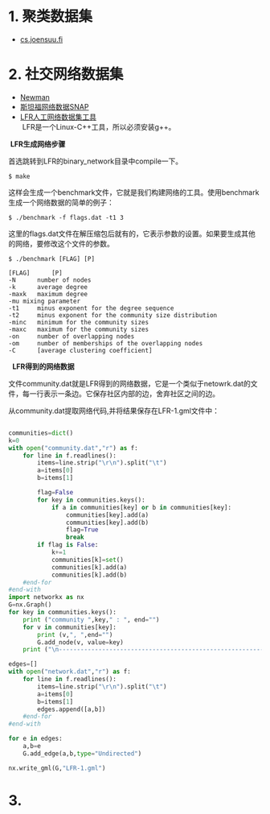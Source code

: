 


# 1. 聚类数据集

+ [cs.joensuu.fi](http://cs.joensuu.fi/sipu/datasets/)



# 2. 社交网络数据集

+ [Newman](http://www-personal.umich.edu/~mejn/netdata/)  
+ [斯坦福网络数据SNAP](http://snap.stanford.edu/data/index.html)  
+ [LFR人工网络数据集工具](http://santo.fortunato.googlepages.com/benchmark.tgz)  
  LFR是一个Linux-C++工具，所以必须安装g++。 
  
  **LFR生成网络步骤**

首选跳转到LFR的binary_network目录中compile一下。
```
$ make
```

这样会生成一个benchmark文件，它就是我们构建网络的工具。使用benchmark生成一个网络数据的简单的例子：

```
$ ./benchmark -f flags.dat -t1 3
```

这里的flags.dat文件在解压缩包后就有的，它表示参数的设置。如果要生成其他的网络，要修改这个文件的参数。

```
$ ./benchmark [FLAG] [P]

[FLAG]		[P]
-N		number of nodes
-k		average degree
-maxk	maximum degree
-mu	mixing parameter
-t1		minus exponent for the degree sequence
-t2		minus exponent for the community size distribution
-minc	minimum for the community sizes
-maxc	maximum for the community sizes
-on		number of overlapping nodes
-om		number of memberships of the overlapping nodes
-C		[average clustering coefficient]
```
   **LFR得到的网络数据**

文件community.dat就是LFR得到的网络数据，它是一个类似于netowrk.dat的文件，每一行表示一条边。它保存社区内部的边，舍弃社区之间的边。

从community.dat提取网络代码,并将结果保存在LFR-1.gml文件中：

```python

communities=dict()
k=0
with open("community.dat","r") as f:
	for line in f.readlines():
		items=line.strip("\r\n").split("\t")
		a=items[0]
		b=items[1]

		flag=False
		for key in communities.keys():
			if a in communities[key] or b in communities[key]:
				communities[key].add(a)
				communities[key].add(b)
				flag=True
				break
		if flag is False:
			k+=1
			communities[k]=set()
			communities[k].add(a)
			communities[k].add(b)
	#end-for
#end-with
import networkx as nx
G=nx.Graph()
for key in communities.keys():
	print ("community ",key," : ", end="")
	for v in communities[key]:
		print (v,", ",end="")
		G.add_node(v, value=key)
	print ("\n----------------------------------------------------------------------------")

edges=[]
with open("network.dat","r") as f:
	for line in f.readlines():
		items=line.strip("\r\n").split("\t")
		a=items[0]
		b=items[1]
		edges.append([a,b])
	#end-for
#end-with

for e in edges:
	a,b=e
	G.add_edge(a,b,type="Undirected")

nx.write_gml(G,"LFR-1.gml")
```

# 3. 


